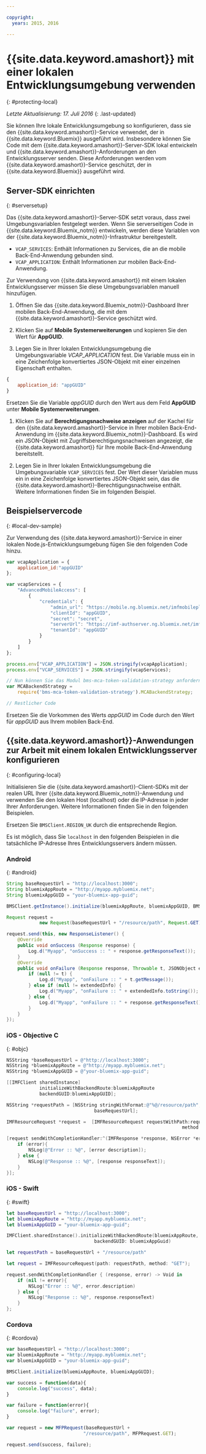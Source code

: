 ```yaml
---

copyright:
  years: 2015, 2016

---
```


# {{site.data.keyword.amashort}} mit einer lokalen Entwicklungsumgebung verwenden
{: #protecting-local}

*Letzte Aktualisierung: 17. Juli 2016*
{: .last-updated}

Sie können Ihre lokale Entwicklungsumgebung so konfigurieren, dass sie den {{site.data.keyword.amashort}}-Service verwendet, der in {{site.data.keyword.Bluemix}} ausgeführt wird. Insbesondere können Sie Code mit dem {{site.data.keyword.amashort}}-Server-SDK lokal entwickeln und {{site.data.keyword.amashort}}-Anforderungen an den Entwicklungsserver senden. Diese Anforderungen werden vom {{site.data.keyword.amashort}}-Service geschützt, der in {{site.data.keyword.Bluemix}} ausgeführt wird.

## Server-SDK einrichten
{: #serversetup}

Das {{site.data.keyword.amashort}}-Server-SDK setzt voraus, dass zwei Umgebungsvariablen festgelegt werden. Wenn Sie serverseitigen Code in {{site.data.keyword.Bluemix_notm}} entwickeln, werden diese Variablen von der {{site.data.keyword.Bluemix_notm}}-Infrastruktur bereitgestellt.

* `VCAP_SERVICES`: Enthält Informationen zu Services, die an die mobile Back-End-Anwendung gebunden sind.
* `VCAP_APPLICATION`: Enthält Informationen zur mobilen Back-End-Anwendung.

Zur Verwendung von {{site.data.keyword.amashort}} mit einem lokalen Entwicklungsserver müssen Sie diese Umgebungsvariablen manuell hinzufügen.

1. Öffnen Sie das {{site.data.keyword.Bluemix_notm}}-Dashboard Ihrer mobilen Back-End-Anwendung, die mit dem {{site.data.keyword.amashort}}-Service geschützt wird.

1. Klicken Sie auf **Mobile Systemerweiterungen** und kopieren Sie den Wert für **AppGUID**. 

1. Legen Sie in Ihrer lokalen Entwicklungsumgebung die Umgebungsvariable *VCAP_APPLICATION* fest. Die Variable muss ein in eine Zeichenfolge konvertiertes JSON-Objekt mit einer einzelnen Eigenschaft enthalten.
```JavaScript
{
    application_id: "appGUID"
}
```
Ersetzen Sie die Variable *appGUID* durch den Wert aus dem Feld **AppGUID** unter **Mobile Systemerweiterungen**.
1. Klicken Sie auf **Berechtigungsnachweise anzeigen** auf der Kachel für den {{site.data.keyword.amashort}}-Service in Ihrer mobilen Back-End-Anwendung im {{site.data.keyword.Bluemix_notm}}-Dashboard. Es wird ein JSON-Objekt mit Zugriffsberechtigungsnachweisen angezeigt, die {{site.data.keyword.amashort}} für Ihre mobile Back-End-Anwendung bereitstellt.

1. Legen Sie in Ihrer lokalen Entwicklungsumgebung die Umgebungsvariable `VCAP_SERVICES` fest. Der Wert dieser Variablen muss ein in eine Zeichenfolge konvertiertes JSON-Objekt sein, das die {{site.data.keyword.amashort}}-Berechtigungsnachweise enthält.  Weitere Informationen finden Sie im folgenden Beispiel.

## Beispielservercode
{: #local-dev-sample}

Zur Verwendung des {{site.data.keyword.amashort}}-Service in einer lokalen Node.js-Entwicklungsumgebung fügen Sie den folgenden Code hinzu.   

```JavaScript
var vcapApplication = {
	application_id:"appGUID"
};

var vcapServices = {
	"AdvancedMobileAccess": [
		{
			"credentials": {
				"admin_url": "https://mobile.ng.bluemix.net/imfmobileplatformdashboard/?appGuid=appGUID",
				"clientId": "appGUID",
				"secret": "secret",
				"serverUrl": "https://imf-authserver.ng.bluemix.net/imf-authserver",
				"tenantId": "appGUID"
			}
		}
	]
};

process.env["VCAP_APPLICATION"] = JSON.stringify(vcapApplication);
process.env["VCAP_SERVICES"] = JSON.stringify(vcapServices);

// Nun können Sie das Modul bms-mca-token-validation-strategy anfordern:
var MCABackendStrategy =
	require('bms-mca-token-validation-strategy').MCABackendStrategy;

// Restlicher Code
```
Ersetzen Sie die Vorkommen des Werts *appGUID* im Code durch den Wert für *appGUID* aus Ihrem mobilen Back-End.


## {{site.data.keyword.amashort}}-Anwendungen zur Arbeit mit einem lokalen Entwicklungsserver konfigurieren
{: #configuring-local}

Initialisieren Sie die {{site.data.keyword.amashort}}-Client-SDKs mit der realen URL Ihrer {{site.data.keyword.Bluemix_notm}}-Anwendung und verwenden Sie den lokalen Host (localhost) oder die IP-Adresse in jeder Ihrer Anforderungen. Weitere Informationen finden Sie in den folgenden Beispielen.

Ersetzen Sie `BMSClient.REGION_UK` durch die entsprechende Region. 

Es ist möglich, dass Sie `localhost` in den folgenden Beispielen in die tatsächliche IP-Adresse Ihres Entwicklungsservers ändern müssen.

### Android
{: #android}
```Java
String baseRequestUrl = "http://localhost:3000";
String bluemixAppRoute = "http://myapp.mybluemix.net";
String bluemixAppGUID = "your-bluemix-app-guid";

BMSClient.getInstance().initialize(bluemixAppRoute, bluemixAppGUID, BMSClient.REGION_UK);

Request request =
			new Request(baseRequestUrl + "/resource/path", Request.GET);

request.send(this, new ResponseListener() {
	@Override
	public void onSuccess (Response response) {
		Log.d("Myapp", "onSuccess :: " + response.getResponseText());
	}
	@Override
	public void onFailure (Response response, Throwable t, JSONObject extendedInfo) {
		if (null != t) {
			Log.d("Myapp", "onFailure :: " + t.getMessage());
		} else if (null != extendedInfo) {
			Log.d("Myapp", "onFailure :: " + extendedInfo.toString());
		} else {
			Log.d("Myapp", "onFailure :: " + response.getResponseText());
		}
	}
});
```


### iOS - Objective C
{: #objc}

```Objective-C
NSString *baseRequestUrl = @"http://localhost:3000";
NSString *bluemixAppRoute = @"http://myapp.mybluemix.net";
NSString *bluemixAppGUID = @"your-bluemix-app-guid";

[[IMFClient sharedInstance]
			initializeWithBackendRoute:bluemixAppRoute
			backendGUID:bluemixAppGUID];

NSString *requestPath = [NSString stringWithFormat:@"%@/resource/path",
								baseRequestUrl];

IMFResourceRequest *request =  [IMFResourceRequest requestWithPath:requestPath
																method:@"GET"];

[request sendWithCompletionHandler:^(IMFResponse *response, NSError *error) {
	if (error){
		NSLog(@"Error :: %@", [error description]);
	} else {
		NSLog(@"Response :: %@", [response responseText]);
	}
}];
```

### iOS - Swift
{: #swift}

```Swift
let baseRequestUrl = "http://localhost:3000";
let bluemixAppRoute = "http://myapp.mybluemix.net";
let bluemixAppGUID = "your-bluemix-app-guid";

IMFClient.sharedInstance().initializeWithBackendRoute(bluemixAppRoute,
	 							backendGUID: bluemixAppGuid)

let requestPath = baseRequestUrl + "/resource/path"

let request = IMFResourceRequest(path: requestPath, method: "GET");

request.sendWithCompletionHandler { (response, error) -> Void in
	if (nil != error){
		NSLog("Error :: %@", error.description)
	} else {
		NSLog("Response :: %@", response.responseText)
	}
};

```

### Cordova
{: #cordova}

```JavaScript
var baseRequestUrl = "http://localhost:3000";
var bluemixAppRoute = "http://myapp.mybluemix.net";
var bluemixAppGUID = "your-bluemix-app-guid";

BMSClient.initialize(bluemixAppRoute, bluemixAppGUID);

var success = function(data){
   	console.log("success", data);
}

var failure = function(error){
	console.log("failure", error);
}

var request = new MFPRequest(baseRequestUrl +
							"/resource/path", MFPRequest.GET);

request.send(success, failure);
```

